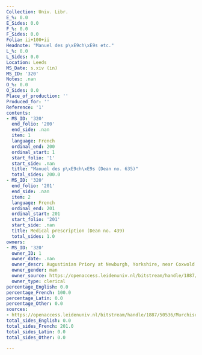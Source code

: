 ```yaml
---
Collection: Univ. Libr.
E_%: 0.0
E_Sides: 0.0
F_%: 0.0
F_Sides: 0.0
Folia: ii+100+ii
Headnote: "Manuel des p\xE9ch\xE9s etc."
L_%: 0.0
L_Sides: 0.0
Location: Leeds
MS_Date: s.xiv (in)
MS_ID: '320'
Notes: .nan
O_%: 0.0
O_Sides: 0.0
Place_of_production: ''
Produced_for: ''
Reference: '1'
contents:
- MS_ID: '320'
  end_folio: '200'
  end_side: .nan
  item: 1
  language: French
  ordinal_end: 200
  ordinal_start: 1
  start_folio: '1'
  start_side: .nan
  title: "Manuel des p\xE9ch\xE9s (Dean no. 635)"
  total_sides: 200.0
- MS_ID: '320'
  end_folio: '201'
  end_side: .nan
  item: 2
  language: French
  ordinal_end: 201
  ordinal_start: 201
  start_folio: '201'
  start_side: .nan
  title: Medical prescription (Dean no. 439)
  total_sides: 1.0
owners:
- MS_ID: '320'
  owner_ID: 1
  owner_date: .nan
  owner_descr: Augustinian Priory at Newburgh, Yorkshire, near Coxwold
  owner_gender: man
  owner_source: https://openaccess.leidenuniv.nl/bitstream/handle/1887/50536/MurchisonPQ95_2W24424.pdf?sequence=1
  owner_type: clerical
percentage_English: 0.0
percentage_French: 100.0
percentage_Latin: 0.0
percentage_Other: 0.0
sources:
- https://openaccess.leidenuniv.nl/bitstream/handle/1887/50536/MurchisonPQ95_2W24424.pdf?sequence=1
total_sides_English: 0.0
total_sides_French: 201.0
total_sides_Latin: 0.0
total_sides_Other: 0.0

---
```

